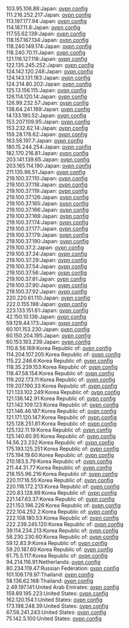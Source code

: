 103.95.106.88:Japan: [ovpn config](vpn/103_95_106_88.ovpn)  
111.216.252.217:Japan: [ovpn config](vpn/111_216_252_217.ovpn)  
113.197.177.94:Japan: [ovpn config](vpn/113_197_177_94.ovpn)  
114.187.11.8:Japan: [ovpn config](vpn/114_187_11_8.ovpn)  
117.55.62.139:Japan: [ovpn config](vpn/117_55_62_139.ovpn)  
118.157.167.134:Japan: [ovpn config](vpn/118_157_167_134.ovpn)  
118.240.149.174:Japan: [ovpn config](vpn/118_240_149_174.ovpn)  
118.240.70.11:Japan: [ovpn config](vpn/118_240_70_11.ovpn)  
121.116.127.118:Japan: [ovpn config](vpn/121_116_127_118.ovpn)  
122.135.245.252:Japan: [ovpn config](vpn/122_135_245_252.ovpn)  
124.142.120.248:Japan: [ovpn config](vpn/124_142_120_248.ovpn)  
124.143.131.183:Japan: [ovpn config](vpn/124_143_131_183.ovpn)  
124.214.80.202:Japan: [ovpn config](vpn/124_214_80_202.ovpn)  
125.13.156.115:Japan: [ovpn config](vpn/125_13_156_115.ovpn)  
126.114.120.14:Japan: [ovpn config](vpn/126_114_120_14.ovpn)  
126.99.232.57:Japan: [ovpn config](vpn/126_99_232_57.ovpn)  
138.64.241.169:Japan: [ovpn config](vpn/138_64_241_169.ovpn)  
14.133.180.52:Japan: [ovpn config](vpn/14_133_180_52.ovpn)  
153.207.109.95:Japan: [ovpn config](vpn/153_207_109_95.ovpn)  
153.232.62.14:Japan: [ovpn config](vpn/153_232_62_14.ovpn)  
159.28.178.62:Japan: [ovpn config](vpn/159_28_178_62.ovpn)  
163.58.197.7:Japan: [ovpn config](vpn/163_58_197_7.ovpn)  
180.15.244.254:Japan: [ovpn config](vpn/180_15_244_254.ovpn)  
182.170.216.81:Japan: [ovpn config](vpn/182_170_216_81.ovpn)  
203.141.139.65:Japan: [ovpn config](vpn/203_141_139_65.ovpn)  
203.165.114.190:Japan: [ovpn config](vpn/203_165_114_190.ovpn)  
211.135.96.51:Japan: [ovpn config](vpn/211_135_96_51.ovpn)  
219.100.37.110:Japan: [ovpn config](vpn/219_100_37_110.ovpn)  
219.100.37.118:Japan: [ovpn config](vpn/219_100_37_118.ovpn)  
219.100.37.119:Japan: [ovpn config](vpn/219_100_37_119.ovpn)  
219.100.37.126:Japan: [ovpn config](vpn/219_100_37_126.ovpn)  
219.100.37.165:Japan: [ovpn config](vpn/219_100_37_165.ovpn)  
219.100.37.166:Japan: [ovpn config](vpn/219_100_37_166.ovpn)  
219.100.37.169:Japan: [ovpn config](vpn/219_100_37_169.ovpn)  
219.100.37.174:Japan: [ovpn config](vpn/219_100_37_174.ovpn)  
219.100.37.177:Japan: [ovpn config](vpn/219_100_37_177.ovpn)  
219.100.37.179:Japan: [ovpn config](vpn/219_100_37_179.ovpn)  
219.100.37.190:Japan: [ovpn config](vpn/219_100_37_190.ovpn)  
219.100.37.2:Japan: [ovpn config](vpn/219_100_37_2.ovpn)  
219.100.37.24:Japan: [ovpn config](vpn/219_100_37_24.ovpn)  
219.100.37.29:Japan: [ovpn config](vpn/219_100_37_29.ovpn)  
219.100.37.54:Japan: [ovpn config](vpn/219_100_37_54.ovpn)  
219.100.37.56:Japan: [ovpn config](vpn/219_100_37_56.ovpn)  
219.100.37.81:Japan: [ovpn config](vpn/219_100_37_81.ovpn)  
219.100.37.90:Japan: [ovpn config](vpn/219_100_37_90.ovpn)  
219.100.37.92:Japan: [ovpn config](vpn/219_100_37_92.ovpn)  
220.220.61.110:Japan: [ovpn config](vpn/220_220_61_110.ovpn)  
222.0.155.198:Japan: [ovpn config](vpn/222_0_155_198.ovpn)  
223.133.151.61:Japan: [ovpn config](vpn/223_133_151_61.ovpn)  
42.150.10.136:Japan: [ovpn config](vpn/42_150_10_136.ovpn)  
59.129.44.173:Japan: [ovpn config](vpn/59_129_44_173.ovpn)  
60.101.153.230:Japan: [ovpn config](vpn/60_101_153_230.ovpn)  
60.150.204.195:Japan: [ovpn config](vpn/60_150_204_195.ovpn)  
60.153.193.239:Japan: [ovpn config](vpn/60_153_193_239.ovpn)  
110.8.56.169:Korea Republic of: [ovpn config](vpn/110_8_56_169.ovpn)  
114.204.107.205:Korea Republic of: [ovpn config](vpn/114_204_107_205.ovpn)  
115.22.246.6:Korea Republic of: [ovpn config](vpn/115_22_246_6.ovpn)  
118.35.239.153:Korea Republic of: [ovpn config](vpn/118_35_239_153.ovpn)  
118.47.58.154:Korea Republic of: [ovpn config](vpn/118_47_58_154.ovpn)  
119.202.173.11:Korea Republic of: [ovpn config](vpn/119_202_173_11.ovpn)  
119.207.190.33:Korea Republic of: [ovpn config](vpn/119_207_190_33.ovpn)  
121.133.102.249:Korea Republic of: [ovpn config](vpn/121_133_102_249.ovpn)  
121.136.142.91:Korea Republic of: [ovpn config](vpn/121_136_142_91.ovpn)  
121.142.109.123:Korea Republic of: [ovpn config](vpn/121_142_109_123.ovpn)  
121.146.46.187:Korea Republic of: [ovpn config](vpn/121_146_46_187.ovpn)  
121.171.120.147:Korea Republic of: [ovpn config](vpn/121_171_120_147.ovpn)  
125.128.251.81:Korea Republic of: [ovpn config](vpn/125_128_251_81.ovpn)  
125.132.11.19:Korea Republic of: [ovpn config](vpn/125_132_11_19.ovpn)  
125.140.60.95:Korea Republic of: [ovpn config](vpn/125_140_60_95.ovpn)  
14.56.23.232:Korea Republic of: [ovpn config](vpn/14_56_23_232.ovpn)  
175.193.125.251:Korea Republic of: [ovpn config](vpn/175_193_125_251.ovpn)  
175.194.19.60:Korea Republic of: [ovpn config](vpn/175_194_19_60.ovpn)  
210.183.5.79:Korea Republic of: [ovpn config](vpn/210_183_5_79.ovpn)  
211.44.31.77:Korea Republic of: [ovpn config](vpn/211_44_31_77.ovpn)  
218.155.96.216:Korea Republic of: [ovpn config](vpn/218_155_96_216.ovpn)  
220.117.16.55:Korea Republic of: [ovpn config](vpn/220_117_16_55.ovpn)  
220.118.172.213:Korea Republic of: [ovpn config](vpn/220_118_172_213.ovpn)  
220.83.128.89:Korea Republic of: [ovpn config](vpn/220_83_128_89.ovpn)  
221.147.63.37:Korea Republic of: [ovpn config](vpn/221_147_63_37.ovpn)  
221.153.196.226:Korea Republic of: [ovpn config](vpn/221_153_196_226.ovpn)  
222.104.252.2:Korea Republic of: [ovpn config](vpn/222_104_252_2.ovpn)  
222.108.180.53:Korea Republic of: [ovpn config](vpn/222_108_180_53.ovpn)  
222.239.245.120:Korea Republic of: [ovpn config](vpn/222_239_245_120.ovpn)  
39.114.234.213:Korea Republic of: [ovpn config](vpn/39_114_234_213.ovpn)  
58.230.230.60:Korea Republic of: [ovpn config](vpn/58_230_230_60.ovpn)  
59.12.83.9:Korea Republic of: [ovpn config](vpn/59_12_83_9.ovpn)  
59.20.187.60:Korea Republic of: [ovpn config](vpn/59_20_187_60.ovpn)  
61.75.5.117:Korea Republic of: [ovpn config](vpn/61_75_5_117.ovpn)  
94.214.116.91:Netherlands: [ovpn config](vpn/94_214_116_91.ovpn)  
80.234.119.47:Russian Federation: [ovpn config](vpn/80_234_119_47.ovpn)  
101.109.179.97:Thailand: [ovpn config](vpn/101_109_179_97.ovpn)  
58.136.62.168:Thailand: [ovpn config](vpn/58_136_62_168.ovpn)  
2.49.197.141:United Arab Emirates: [ovpn config](vpn/2_49_197_141.ovpn)  
159.89.195.223:United States: [ovpn config](vpn/159_89_195_223.ovpn)  
162.120.154.1:United States: [ovpn config](vpn/162_120_154_1.ovpn)  
173.198.248.39:United States: [ovpn config](vpn/173_198_248_39.ovpn)  
67.58.241.243:United States: [ovpn config](vpn/67_58_241_243.ovpn)  
75.142.5.100:United States: [ovpn config](vpn/75_142_5_100.ovpn)  
